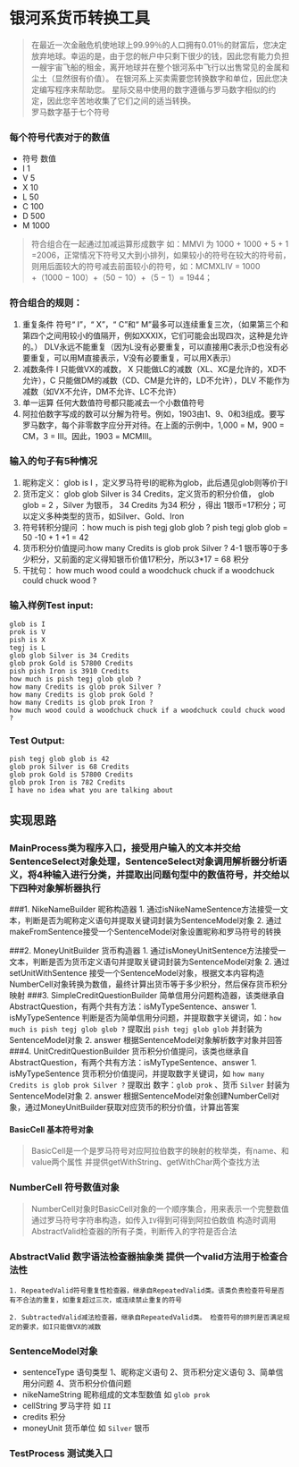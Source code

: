 # 银河系货币转换工具
> 在最近一次金融危机使地球上99.99％的人口拥有0.01％的财富后，您决定放弃地球。幸运的是，由于您的帐户中只剩下很少的钱，因此您有能力负担一艘宇宙飞船的租金，离开地球并在整个银河系中飞行以出售常见的金属和尘土（显然很有价值）。 
 在银河系上买卖需要您转换数字和单位，因此您决定编写程序来帮助您。
 星际交易中使用的数字遵循与罗马数字相似的约定，因此您辛苦地收集了它们之间的适当转换。  
 罗马数字基于七个符号
### 每个符号代表对于的数值
+ 符号     数值
+ I       1
+ V       5
+ X       10
+ L       50
+ C       100
+ D       500
+ M       1000

> 符合组合在一起通过加减运算形成数字 如：MMVI 为 1000 + 1000 + 5 + 1 =2006，正常情况下符号又大到小排列，如果较小的符号在较大的符号前，则用后面较大的符号减去前面较小的符号，如：MCMXLIV = 1000 +（1000 − 100）+（50 − 10）+（5 − 1）= 1944；
### 符合组合的规则：
1. 重复条件 符号“ I”，“ X”，“ C”和“ M”最多可以连续重复三次，（如果第三个和第四个之间用较小的值隔开，例如XXXIX，它们可能会出现四次，这种是允许的。） DLV永远不能重复（因为L没有必要重复，可以直接用C表示;D也没有必要重复，可以用M直接表示，V没有必要重复，可以用X表示）
2. 减数条件 I 只能做VX的减数， X 只能做LC的减数（XL、XC是允许的，XD不允许），C 只能做DM的减数（CD、CM是允许的，LD不允许），DLV 不能作为减数（如VX不允许，DM不允许、LC不允许）
3. 单一运算 任何大数值符号都只能减去一个小数值符号
4. 阿拉伯数字写成的数可以分解为符号。例如，1903由1、9、0和3组成。要写罗马数字，每个非零数字应分开对待。在上面的示例中，1,000 = M，900 = CM，3 = III。因此，1903 = MCMIII。

### 输入的句子有5种情况
1. 昵称定义： glob is I ，定义罗马符号I的昵称为glob，此后遇见glob则等价于I
2. 货币定义： glob glob Silver is 34 Credits，定义货币的积分价值， glob glob = 2 ，Silver 为银币， 34 Credits 为34 积分  ，得出 1银币=17积分；可以定义多种类型的货币，如Silver、Gold、Iron 
3. 符号转积分提问 ：how much is pish tegj glob glob ?  pish tegj glob glob = 50 -10 + 1 +1 = 42 
4. 货币积分价值提问:how many Credits is glob prok Silver ?  4-1 银币等0于多少积分，又前面的定义得知银币价值17积分，所以3*17 = 68 积分
5. 干扰句： how much wood could a woodchuck chuck if a woodchuck could chuck wood ?

### 输入样例Test input:
```
glob is I
prok is V
pish is X
tegj is L
glob glob Silver is 34 Credits
glob prok Gold is 57800 Credits
pish pish Iron is 3910 Credits
how much is pish tegj glob glob ?
how many Credits is glob prok Silver ?
how many Credits is glob prok Gold ?
how many Credits is glob prok Iron ?
how much wood could a woodchuck chuck if a woodchuck could chuck wood ? 
```
### Test Output:
```
pish tegj glob glob is 42
glob prok Silver is 68 Credits
glob prok Gold is 57800 Credits
glob prok Iron is 782 Credits
I have no idea what you are talking about 
```

## 实现思路
### MainProcess类为程序入口，接受用户输入的文本并交给SentenceSelect对象处理，SentenceSelect对象调用解析器分析语义，将4种输入进行分类，并提取出问题句型中的数值符号，并交给以下四种对象解析器执行
###1. NikeNameBuilder 昵称构造器
    1. 通过isNikeNameSentence方法接受一文本，判断是否为昵称定义语句并提取关键词封装为SentenceModel对象
    2. 通过makeFromSentence接受一个SentenceModel对象设置昵称和罗马符号的转换
    
###2. MoneyUnitBuilder 货币构造器 
    1. 通过isMoneyUnitSentence方法接受一文本，判断是否为货币定义语句并提取关键词封装为SentenceModel对象
    2. 通过setUnitWithSentence 接受一个SentenceModel对象，根据文本内容构造NumberCell对象转换为数值，最终计算出货币等于多少积分，然后保存货币积分映射
###3. SimpleCreditQuestionBuilder 简单信用分问题构造器，该类继承自AbstractQuestion，有两个共有方法：isMyTypeSentence、answer
    1. isMyTypeSentence 判断是否为简单信用分问题，并提取数字关键词，如：`how much is pish tegj glob glob ?` 提取出 `pish tegj glob glob` 并封装为SentenceModel对象
    2. answer 根据SentenceModel对象解析数字对象并回答
###4. UnitCreditQuestionBuilder 货币积分价值提问，该类也继承自AbstractQuestion，有两个共有方法：isMyTypeSentence、answer
    1. isMyTypeSentence 货币积分价值提问，并提取数字关键词，如 `how many Credits is glob prok Silver ?` 提取出 数字：`glob prok` 、货币 `Silver` 封装为SentenceModel对象
    2. answer 根据SentenceModel对象创建NumberCell对象，通过MoneyUnitBuilder获取对应货币的积分价值，计算出答案

#### BasicCell 基本符号对象
> BasicCell是一个是罗马符号对应阿拉伯数字的映射的枚举类，有name、和value两个属性
并提供getWithString、getWithChar两个查找方法
### NumberCell 符号数值对象
>NumberCell对象时BasicCell对象的一个顺序集合，用来表示一个完整数值
通过罗马符号字符串构造，如传入`IV`得到可得到阿拉伯数值
构造时调用AbstractValid检查器的所有子类，判断传入的字符是否合法
### AbstractValid 数字语法检查器抽象类 提供一个valid方法用于检查合法性
    1. RepeatedValid符号重复性检查器，继承自RepeatedValid类。该类负责检查符号是否有不合法的重复，如重复超过三次，或连续禁止重复的符号
    
    2. SubtractedValid减法检查器，继承自RepeatedValid类。 检查符号的排列是否满足规定的要求，如I只能做VX的减数
### SentenceModel对象
+ sentenceType 语句类型 1、昵称定义语句 2、货币积分定义语句 3、简单信用分问题 4、货币积分价值问题
+ nikeNameString 昵称组成的文本型数值 如 `glob prok`
+ cellString 罗马字符 如 `II`
+ credits 积分 
+ moneyUnit 货币单位 如 `Silver` 银币
### TestProcess 测试类入口
